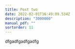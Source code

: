 ```yaml
---
title: Post two
date: 2022-02-01T16:49:09.534Z
description: "3000000"
manual_pdf: ""
sortorder: 11
---
```

dfgadfgadfgadfg
